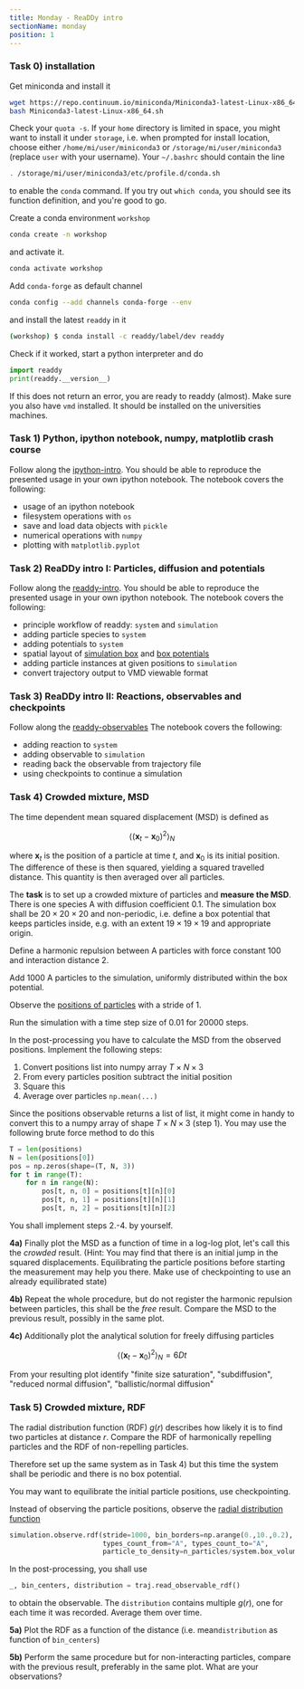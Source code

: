 ```yaml
---
title: Monday - ReaDDy intro
sectionName: monday
position: 1
---
```


### Task 0) installation

Get miniconda and install it

```bash
wget https://repo.continuum.io/miniconda/Miniconda3-latest-Linux-x86_64.sh
bash Miniconda3-latest-Linux-x86_64.sh
```

Check your `quota -s`. If your `home` directory is limited in space, you might want to install it under `storage`, i.e. when prompted for install location, choose either `/home/mi/user/miniconda3` or `/storage/mi/user/miniconda3` (replace `user` with your username). Your `~/.bashrc` should contain the line

```bash
. /storage/mi/user/miniconda3/etc/profile.d/conda.sh
```

to enable the `conda` command. If you try out `which conda`, you should see its function definition, and you're good to go.

Create a conda environment `workshop`

```bash
conda create -n workshop
```

and activate it.

```bash
conda activate workshop
```

Add `conda-forge` as default channel

```bash
conda config --add channels conda-forge --env
```

and install the latest `readdy` in it

```bash
(workshop) $ conda install -c readdy/label/dev readdy
```

Check if it worked, start a python interpreter and do

```python
import readdy
print(readdy.__version__)
```

If this does not return an error, you are ready to readdy (almost).
Make sure you also have `vmd` installed. It should be installed on the universities machines.

### Task 1) Python, ipython notebook, numpy, matplotlib crash course

Follow along the [ipython-intro](https://github.com/chrisfroe/readdy-workshop-2019-session-notebooks/blob/master/1_monday/ipython-intro.ipynb). You should be able to reproduce the presented usage in your own ipython notebook.
The notebook covers the following:

- usage of an ipython notebook
- filesystem operations with `os`
- save and load data objects with `pickle`
- numerical operations with `numpy`
- plotting with `matplotlib.pyplot`

### Task 2) ReaDDy intro I: Particles, diffusion and potentials

Follow along the [readdy-intro](https://github.com/chrisfroe/readdy-workshop-2019-session-notebooks/blob/master/1_monday/readdy-intro-1-particles-diffusion-potentials.ipynb). You should be able to reproduce the presented usage in your own ipython notebook.
The notebook covers the following:

- principle workflow of readdy: `system` and `simulation`
- adding particle species to `system`
- adding potentials to `system`
- spatial layout of [simulation box](https://readdy.github.io/system.html) and [box potentials]()
- adding particle instances at given positions to `simulation`
- convert trajectory output to VMD viewable format

### Task 3) ReaDDy intro II: Reactions, observables and checkpoints

Follow along the [readdy-observables](https://github.com/chrisfroe/readdy-workshop-2019-session-notebooks/blob/master/1_monday/readdy-intro-2-reactions-observables-checkpoints.ipynb)
The notebook covers the following:

- adding reaction to `system`
- adding observable to `simulation`
- reading back the observable from trajectory file
- using checkpoints to continue a simulation


### Task 4) Crowded mixture, MSD

The time dependent mean squared displacement (MSD) is defined as

$$
\langle(\mathbf{x}_t-\mathbf{x}_0)^2\rangle_N
$$

where $\mathbf{x}_t$ is the position of a particle at time $t$, and  $\mathbf{x}_0$ is its initial position. The difference of these is then squared, yielding a squared travelled distance. This quantity is then averaged over all particles.

The __task__ is to set up a crowded mixture of particles and __measure the MSD__. There is one species A with diffusion coefficient 0.1. The simulation box shall be $20\times20\times20$ and non-periodic, i.e. define a box potential that keeps particles inside, e.g. with an extent $19\times19\times19$ and appropriate origin.

Define a harmonic repulsion between A particles with force constant 100 and interaction distance 2.

Add 1000 A particles to the simulation, uniformly distributed within the box potential. 

Observe the [positions of particles](https://readdy.github.io/simulation.html#particle-positions) with a stride of 1.

Run the simulation with a time step size of 0.01 for 20000 steps.

In the post-processing you have to calculate the MSD from the observed positions. Implement the following steps:

1. Convert positions list into numpy array  $T\times N\times3$
2. From every particles position subtract the initial position
3. Square this
4. Average over particles `np.mean(...)`

Since the positions observable returns a list of list, it might come in handy to convert this to a numpy array of shape $T\times N\times3$ (step 1). You may use the following brute force method to do this

```python
T = len(positions)
N = len(positions[0])
pos = np.zeros(shape=(T, N, 3))
for t in range(T):
    for n in range(N):
        pos[t, n, 0] = positions[t][n][0]
        pos[t, n, 1] = positions[t][n][1]
        pos[t, n, 2] = positions[t][n][2]
```

You shall implement steps 2.-4. by yourself.

__4a)__ Finally plot the MSD as a function of time in a log-log plot, let's call this the _crowded_ result. (Hint: You may find that there is an initial jump in the squared displacements. Equilibrating the particle positions before starting the measurement may help you there. Make use of checkpointing to use an already equilibrated state)

__4b)__ Repeat the whole procedure, but do not register the harmonic repulsion between particles, this shall be the _free_ result. Compare the MSD to the previous result, possibly in the same plot.

__4c)__ Additionally plot the analytical solution for freely diffusing particles

$$
\langle(\mathbf{x}_t-\mathbf{x}_0)^2\rangle_N = 6 D t
$$

From your resulting plot identify "finite size saturation", "subdiffusion", "reduced normal diffusion", "ballistic/normal diffusion"

### Task 5) Crowded mixture, RDF

The radial distribution function (RDF) $g(r)$ describes how likely it is to find two particles at distance $r$. Compare the  RDF of harmonically repelling particles and the RDF of non-repelling particles.

Therefore set up the same system as in Task 4) but this time the system shall be periodic and there is no box potential.

You may want to equilibrate the initial particle positions, use checkpointing.


Instead of observing the particle positions, observe the [radial distribution function](https://readdy.github.io/simulation.html#radial-distribution-function)

```python
simulation.observe.rdf(stride=1000, bin_borders=np.arange(0.,10.,0.2),
                       types_count_from="A", types_count_to="A",
                       particle_to_density=n_particles/system.box_volume)
```

In the post-processing, you shall use

```python
_, bin_centers, distribution = traj.read_observable_rdf()
```

to obtain the observable. The `distribution` contains multiple $g(r)$, one for each time it was recorded. Average them over time.

__5a)__ Plot the RDF as a function of the distance (i.e. mean`distribution` as function of `bin_centers`)

__5b)__ Perform the same procedure but for non-interacting particles, compare with the previous result, preferably in the same plot. What are your observations?

